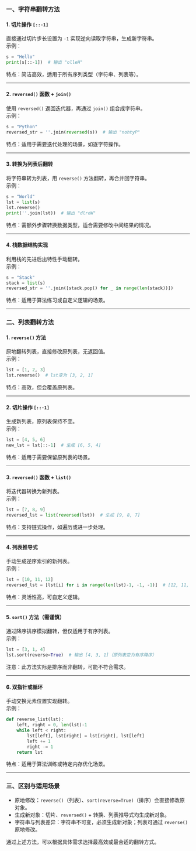 ### 一、字符串翻转方法
#### 1. 切片操作 `[::-1]`
直接通过切片步长设置为 `-1` 实现逆向读取字符串，生成新字符串。  
示例：  
```python
s = "Hello"
print(s[::-1])  # 输出 "olleH"
```
特点：简洁高效，适用于所有序列类型（字符串、列表等）。

---

#### 2. `reversed()` 函数 + `join()`
使用 `reversed()` 返回迭代器，再通过 `join()` 组合成字符串。  
示例：  
```python
s = "Python"
reversed_str = ''.join(reversed(s))  # 输出 "nohtyP"
```
特点：适用于需要迭代处理的场景，如逐字符操作。

---

#### 3. 转换为列表后翻转
将字符串转为列表，用 `reverse()` 方法翻转，再合并回字符串。  
示例：  
```python
s = "World"
lst = list(s)
lst.reverse()
print(''.join(lst))  # 输出 "dlroW"
```
特点：需额外步骤转换数据类型，适合需要修改中间结果的情况。

---

#### 4. 栈数据结构实现
利用栈的先进后出特性手动翻转。  
示例：  
```python
s = "Stack"
stack = list(s)
reversed_str = ''.join([stack.pop() for _ in range(len(stack))])
```
特点：适用于算法练习或自定义逻辑的场景。

---

### 二、列表翻转方法
#### 1. `reverse()` 方法
原地翻转列表，直接修改原列表，无返回值。  
示例：  
```python
lst = [1, 2, 3]
lst.reverse()  # lst变为 [3, 2, 1]
```
特点：高效，但会覆盖原列表。

---

#### 2. 切片操作 `[::-1]`
生成新列表，原列表保持不变。  
示例：  
```python
lst = [4, 5, 6]
new_lst = lst[::-1]  # 生成 [6, 5, 4]
```
特点：适用于需要保留原列表的场景。

---

#### 3. `reversed()` 函数 + `list()`
将迭代器转换为新列表。  
示例：  
```python
lst = [7, 8, 9]
reversed_lst = list(reversed(lst))  # 生成 [9, 8, 7]
```
特点：支持链式操作，如遍历或进一步处理。

---

#### 4. 列表推导式
手动生成逆序索引的新列表。  
示例：  
```python
lst = [10, 11, 12]
reversed_lst = [lst[i] for i in range(len(lst)-1, -1, -1)]  # [12, 11, 10]
```
特点：灵活性高，可自定义逻辑。

---

#### 5. `sort()` 方法（需谨慎）
通过降序排序模拟翻转，但仅适用于有序列表。  
示例：  
```python
lst = [3, 1, 4]
lst.sort(reverse=True)  # 输出 [4, 3, 1]（原列表变为有序降序）
```
注意：此方法实际是排序而非翻转，可能不符合需求。

---

#### 6. 双指针或循环
手动交换元素位置实现翻转。  
示例：  
```python
def reverse_list(lst):
    left, right = 0, len(lst)-1
    while left < right:
        lst[left], lst[right] = lst[right], lst[left]
        left += 1
        right -= 1
    return lst
```
特点：适用于算法训练或特定内存优化场景。

---

### 三、区别与适用场景
- 原地修改：`reverse()`（列表）、`sort(reverse=True)`（排序）会直接修改原对象。  
- 生成新对象：切片、`reversed()` + 转换、列表推导式均生成新对象。  
- 字符串与列表差异：字符串不可变，必须生成新对象；列表可通过 `reverse()` 原地修改。

通过上述方法，可以根据具体需求选择最高效或最合适的翻转方式。